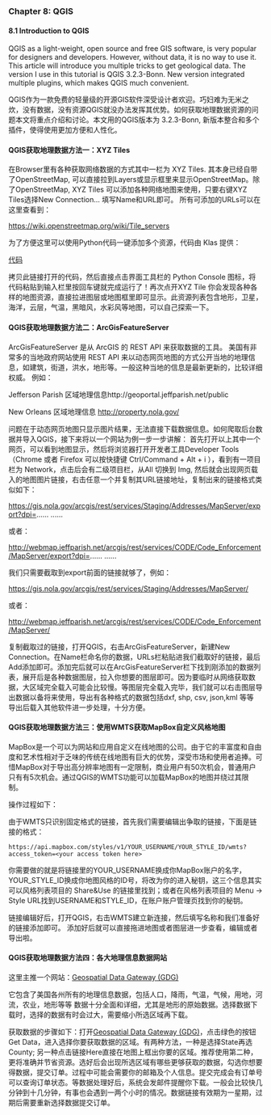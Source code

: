### Chapter 8: QGIS

#### 8.1 Introduction to QGIS

QGIS as a light-weight, open source and free GIS software, is very popular for designers and developers. However, without data, it is no way to use it. This article will introduce you multiple tricks to get geological data. The version I use in this tutorial is QGIS 3.2.3-Bonn. New version integrated multiple plugins, which makes QGIS much convenient.

QGIS作为一款免费的轻量级的开源GIS软件深受设计者欢迎。巧妇难为无米之炊，没有数据，没有资源QGIS就没办法发挥其优势。如何获取地理数据资源的问题本文将重点介绍和讨论。本文用的QGIS版本为 3.2.3-Bonn, 新版本整合和多个插件，使得使用更加方便和人性化。

#### QGIS获取地理数据方法一：XYZ Tiles

在Browser里有各种获取网络数据的方式其中一栏为 XYZ Tiles. 其本身已经自带了OpenStreetMap, 可以直接拉到Layers或显示框里来显示OpenStreetMap。除了OpenStreetMap, XYZ Tiles 可以添加各种网络地图来使用，只要右键XYZ Tiles选择New Connection... 填写Name和URL即可。 所有可添加的URLs可以在这里查看到：

https://wiki.openstreetmap.org/wiki/Tile_servers

为了方便这里可以使用Python代码一键添加多个资源，代码由 Klas 提供：

[代码](https://raw.githubusercontent.com/klakar/QGIS_resources/master/collections/Geosupportsystem/python/qgis_basemaps.py)

拷贝此链接打开的代码，然后直接点击界面工具栏的 Python Console 图标，将代码粘贴到输入栏里按回车键就完成运行了！再次点开XYZ Tile 你会发现各种各样的地图资源，直接拉进图层或地图框里即可显示。此资源列表包含地形，卫星，海洋，云层，气温，黑暗风，水彩风等地图，可以自己探索一下。

#### QGIS获取地理数据方法二：ArcGisFeatureServer

ArcGisFeatureServer 是从 ArcGIS 的 REST API 来获取数据的工具。 美国有非常多的当地政府网站使用 REST API 来以动态网页地图的方式公开当地的地理信息，如建筑，街道，洪水，地形等。一般这种当地的信息是最新更新的，比较详细权威。 例如：

Jefferson Parish 区域地理信息http://geoportal.jeffparish.net/public

New Orleans 区域地理信息 http://property.nola.gov/

问题在于动态网页地图只显示图片结果，无法直接下载数据信息。如何爬取后台数据并导入QGIS，接下来将以一个网站为例一步一步讲解： 首先打开以上其中一个网页，可以看到地图显示，然后将浏览器打开开发者工具Developer Tools（Chrome 或者 Firefox 可以按快捷键 Ctrl/Command + Alt + i ），看到有一项目栏为 Network，点击后会有二级项目栏，从All 切换到 Img, 然后就会出现网页载入的地图图片链接，右击任意一个并复制其URL链接地址，复制出来的链接格式类似如下：

https://gis.nola.gov/arcgis/rest/services/Staging/Addresses/MapServer/export?dpi=...... ......

或者：

http://webmap.jeffparish.net/arcgis/rest/services/CODE/Code_Enforcement/MapServer/export?dpi=...... ......

我们只需要截取到export前面的链接就够了，例如：

https://gis.nola.gov/arcgis/rest/services/Staging/Addresses/MapServer/

或者：

http://webmap.jeffparish.net/arcgis/rest/services/CODE/Code_Enforcement/MapServer/

复制截取过的链接，打开QGIS，右击ArcGisFeatureServer，新建New Connection。在Name栏命名你的数据，URLs栏粘贴进我们截取好的链接，最后Add添加即可。添加完后就可以在ArcGisFeatureServer栏下找到刚添加的数据列表，展开后是各种数据图层，拉入你想要的图层即可。因为要临时从网络获取数据，大区域完全载入可能会比较慢。等图层完全载入完毕，我们就可以右击图层导出数据以备将来使用，导出有各种格式的数据包括dxf, shp, csv, json,kml 等等 导出后载入其他软件进一步处理，十分方便。

#### QGIS获取地理数据方法三：使用WMTS获取MapBox自定义风格地图

MapBox是一个可以为网站和应用自定义在线地图的公司。由于它的丰富度和自由度和艺术性相对于乏味的传统在线地图有巨大的优势，深受市场和使用者追捧。可惜MapBox对于导出高分辨率地图有一定限制，商业用户有50次机会，普通用户只有有5次机会。通过QGIS的WMTS功能可以加载MapBox的地图并绕过其限制。

操作过程如下：

由于WMTS只识别固定格式的链接，首先我们需要编辑出争取的链接，下面是链接的格式：

```
https://api.mapbox.com/styles/v1/YOUR_USERNAME/YOUR_STYLE_ID/wmts?access_token=<your access token here>
```

你需要做的就是将链接里的YOUR_USERNAME换成你MapBox账户的名字，YOUR_STYLE_ID换成你地图风格的ID号，将改为你的进入秘钥，这三个信息其实可以风格列表项目的 Share&Use 的链接里找到；或者在风格列表项目的 Menu -> Style URL找到USERNAME和STYLE_ID，在账户账户管理页找到你的秘钥。

链接编辑好后，打开QGIS，右击WMTS建立新连接，然后填写名称和我们准备好的链接添加即可。 添加好后就可以直接拖进地图或者图层进一步查看，编辑或者导出啦。

#### QGIS获取地理数据方法四：各大地理信息数据网站

这里主推一个网站：[Geospatial Data Gateway (GDG)](https://datagateway.nrcs.usda.gov/)

它包含了美国各州所有的地理信息数据，包括人口，降雨，气温，气候，用地，河流，农业，地形等等 数据十分全面和详细，尤其是地形的原始数据。选择数据下载时，选择的数据有时会过大，需要缩小所选区域再下载。

获取数据的步骤如下：打开[Geospatial Data Gateway (GDG)](https://datagateway.nrcs.usda.gov/)，点击绿色的按钮Get Data，进入选择你要获取数据的区域。有两种方法，一种是选择State再选County; 另一种点击链接Here直接在地图上框出你要的区域。推荐使用第二种，更将准确并节省资源。选好后会出现所选区域有哪些更够获取的数据，勾选你想要得数据，提交订单。过程中可能会需要你的邮箱及个人信息。提交完成会有订单号可以查询订单状态。等数据处理好后，系统会发邮件提醒你下载。一般会比较快几分钟到十几分钟，有事也会遇到一两个小时的情况。数据链接有效期为一星期，过期后需要重新选择数据提交订单。